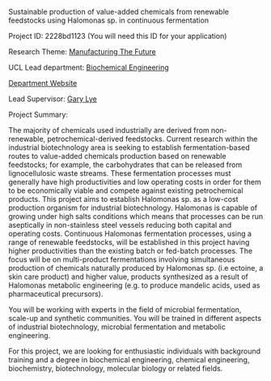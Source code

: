 Sustainable production of value-added chemicals from renewable feedstocks using Halomonas sp. in continuous fermentation

Project ID: 2228bd1123
(You will need this ID for your application)

Research Theme: [Manufacturing The Future](../themes/manufacturing-the-future.md)

UCL Lead department: [Biochemical Engineering](../departments/biochemical-engineering.md)

[Department Website](https://www.ucl.ac.uk/biochemical-engineering)

Lead Supervisor: [Gary Lye](https://iris.ucl.ac.uk/iris/browse/profile?upi=GJLYE60)

Project Summary:

The majority of chemicals used industrially are derived from non-renewable, petrochemical-derived feedstocks. Current research within the industrial biotechnology area is seeking to establish fermentation-based routes to value-added chemicals production based on renewable feedstocks; for example, the carbohydrates that can be released from lignocellulosic waste streams. These fermentation processes must generally have high productivities and low operating costs in order for them to be economically viable and compete against existing petrochemical products. 
 This project aims to establish Halomonas sp. as a low-cost production organism for industrial biotechnology. Halomonas is capable of growing under high salts conditions which means that processes can be run aseptically in non-stainless steel vessels reducing both capital and operating costs. Continuous Halomonas fermentation processes, using a range of renewable feedstocks, will be established in this project having higher productivities than the existing batch or fed-batch processes. The focus will be on multi-product fermentations involving simultaneous production of chemicals naturally produced by Halomonas sp. (i.e ectoine, a skin care product) and higher value, products synthesized as a result of Halomonas metabolic engineering (e.g. to produce mandelic acids, used as pharmaceutical precursors).
 
 You will be working with experts in the field of microbial fermentation, scale-up and synthetic communities. You will be trained in different aspects of industrial biotechnology, microbial fermentation and metabolic engineering. 
 
 For this project, we are looking for enthusiastic individuals with background training and a degree in biochemical engineering, chemical engineering, biochemistry, biotechnology, molecular biology or related fields.